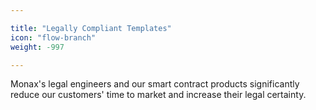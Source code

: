 ```yaml
---

title: "Legally Compliant Templates"
icon: "flow-branch"
weight: -997

---
```


Monax's legal engineers and our smart contract products significantly reduce our customers' time to market and increase their legal certainty.
